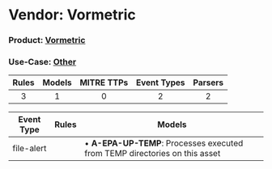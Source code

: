 Vendor: Vormetric
=================
### Product: [Vormetric](../ds_vormetric_vormetric.md)
### Use-Case: [Other](../../../../UseCases/uc_other.md)

| Rules | Models | MITRE TTPs | Event Types | Parsers |
|:-----:|:------:|:----------:|:-----------:|:-------:|
|   3   |   1    |     0      |      2      |    2    |

| Event Type | Rules | Models                                                                          |
| ---------- | ----- | ------------------------------------------------------------------------------- |
| file-alert |       |  • <b>A-EPA-UP-TEMP</b>: Processes executed from TEMP directories on this asset |